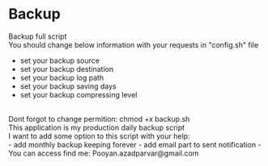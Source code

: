 # Backup
Backup full script</br>
You should change below information with your requests in "config.sh" file</br>
- set your backup source
- set your backup destination
- set your backup log path
- set your backup saving days
- set your backup compressing level</br>
</br>
Dont forgot to change permition: chmod +x backup.sh</br>
This application is my production daily backup script</br>
I want to add some option to this script with your help:</br>
- add monthly backup keeping forever
- add email part to sent notification
- </br>
You can access find me: Pooyan.azadparvar@gmail.com </br>
